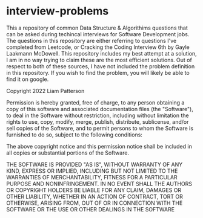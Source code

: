 # interview-problems

This a repository of common Data Structure & Algorithims questions that can be asked during techincal interviews for Software Development jobs. The questions in this repository are either referring to questions I've completed from Leetcode, or Cracking the Coding Interview 6th by Gayle Laakmann McDowell. This repository includes my best attempt at a solution, I am in no way trying to claim these are the most efficient solutions. Out of respect to both of these sources, I have not included the problem definition in this repository. If you wish to find the problem, you will likely be able to find it on google. 

Copyright 2022 Liam Patterson

Permission is hereby granted, free of charge, to any person obtaining a copy of this software and associated documentation files (the "Software"), to deal in the Software without restriction, including without limitation the rights to use, copy, modify, merge, publish, distribute, sublicense, and/or sell copies of the Software, and to permit persons to whom the Software is furnished to do so, subject to the following conditions:

The above copyright notice and this permission notice shall be included in all copies or substantial portions of the Software.

THE SOFTWARE IS PROVIDED "AS IS", WITHOUT WARRANTY OF ANY KIND, EXPRESS OR IMPLIED, INCLUDING BUT NOT LIMITED TO THE WARRANTIES OF MERCHANTABILITY, FITNESS FOR A PARTICULAR PURPOSE AND NONINFRINGEMENT. IN NO EVENT SHALL THE AUTHORS OR COPYRIGHT HOLDERS BE LIABLE FOR ANY CLAIM, DAMAGES OR OTHER LIABILITY, WHETHER IN AN ACTION OF CONTRACT, TORT OR OTHERWISE, ARISING FROM, OUT OF OR IN CONNECTION WITH THE SOFTWARE OR THE USE OR OTHER DEALINGS IN THE SOFTWARE
